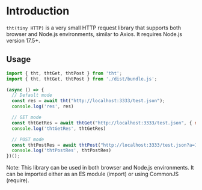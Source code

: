 # Introduction

`tht(tiny HTTP)` is a very small HTTP request library that supports both browser and Node.js environments, similar to Axios. It requires Node.js version 17.5+.

## Usage

```javascript
import { tht, thtGet, thtPost } from 'tht';
import { tht, thtGet, thtPost } from './dist/bundle.js';

(async () => {
  // Default mode
  const res = await tht("http://localhost:3333/test.json");
  console.log('res', res)

  // GET mode
  const thtGetRes = await thtGet("http://localhost:3333/test.json", { name: 'xx' });
  console.log('thtGetRes', thtGetRes)

  // POST mode
  const thtPostRes = await thtPost("http://localhost:3333/test.json?a=1111", { name: 'xx' });
  console.log('thtPostRes', thtPostRes)
})();
```

Note: This library can be used in both browser and Node.js environments. It can be imported either as an ES module (import) or using CommonJS (require).
